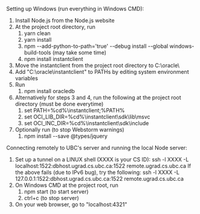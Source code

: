 Setting up Windows (run everything in Windows CMD):
1) Install Node.js from the Node.js website
2) At the project root directory, run
    1) yarn clean
    2) yarn install
    3) npm --add-python-to-path='true' --debug install --global windows-build-tools (may take some time)
    4) npm install instantclient
3) Move the instantclient from the project root directory to C:\oracle\
4) Add "C:\oracle\instantclient" to PATHs by editing system environment variables
5) Run
    1) npm install oracledb
6) Alternatively for steps 3 and 4, run the following at the project root directory (must be done everytime)
    1) set PATH=%cd%\instantclient;%PATH%
    2) set OCI_LIB_DIR=%cd%\instantclient\sdk\lib\msvc
    3) set OCI_INC_DIR=%cd%\instantclient\sdk\include
7) Optionally run (to stop Webstorm warnings)
    1) npm install --save @types/jquery

Connecting remotely to UBC's server and running the local Node server:
1) Set up a tunnel on a LINUX shell (XXXX is your CS ID):
ssh -l XXXX -L localhost:1522:dbhost.ugrad.cs.ubc.ca:1522 remote.ugrad.cs.ubc.ca
If the above fails (due to IPv6 bug), try the following:
ssh -l XXXX -L 127.0.0.1:1522:dbhost.ugrad.cs.ubc.ca:1522 remote.ugrad.cs.ubc.ca
2) On Windows CMD at the project root, run
    1) npm start (to start server)
    2) ctrl+c (to stop server)
3) On your web browser, go to "localhost:4321"
